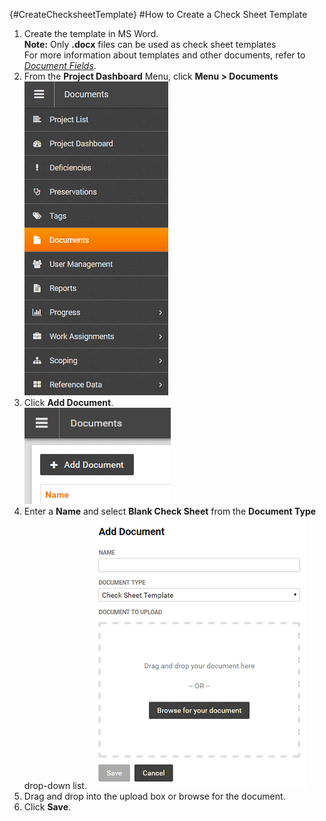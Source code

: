 {#CreateChecksheetTemplate}
#How to Create a Check Sheet Template
1. Create the template in MS Word.  
    **Note:** Only **.docx** files can be used as check sheet templates  
    For more information about templates and other documents, refer to [*Document Fields*](#Documents).
1. From the **Project Dashboard** Menu, click **Menu > Documents**  
![Menu > Documents](images\MDocs.PNG)  
1. Click **Add Document**.  
![Add Document](images\Adddoc.png)
1. Enter a **Name** and select **Blank Check Sheet** from the **Document Type** drop-down list.
![Add Document > Check Sheet Template](images\Addcstemp.png) 
1. Drag and drop into the upload box or browse for the document. 
1. Click **Save**.

